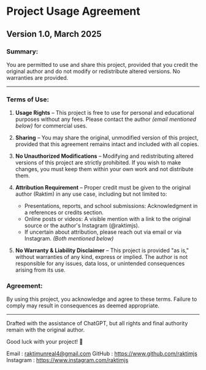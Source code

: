 # Project Usage Agreement

## Version 1.0, March 2025

### Summary:
You are permitted to use and share this project, provided that you credit the original author and do not modify or redistribute altered versions. No warranties are provided.

---

### Terms of Use:

1. **Usage Rights** – This project is free to use for personal and educational purposes without any fees. Please contact the author *(email mentioned below)* for commercial uses.

2. **Sharing** – You may share the original, unmodified version of this project, provided that this agreement remains intact and included with all copies.

3. **No Unauthorized Modifications** – Modifying and redistributing altered versions of this project are strictly prohibited. If you wish to make changes, you must keep them within your own work and not distribute them.

4. **Attribution Requirement** – Proper credit must be given to the original author (Raktim) in any use case, including but not limited to:
   - Presentations, reports, and school submissions: Acknowledgment in a references or credits section.
   - Online posts or videos: A visible mention with a link to the original source or the author's Instagram (@raktimjs).
   - If uncertain about attribution, please reach out via email or via Instagram. *(Both mentioned below)*

5. **No Warranty & Liability Disclaimer** – This project is provided "as is," without warranties of any kind, express or implied. The author is not responsible for any issues, data loss, or unintended consequences arising from its use.

### Agreement:
By using this project, you acknowledge and agree to these terms. Failure to comply may result in consequences as deemed appropriate.

---

Drafted with the assistance of ChatGPT, but all rights and final authority remain with the original author.

Good luck with your project! 🎉


Email       :   raktimunreal4@gmail.com
GitHub      :   https://www.github.com/raktimjs
Instagram   :   https://www.instagram.com/raktimjs
